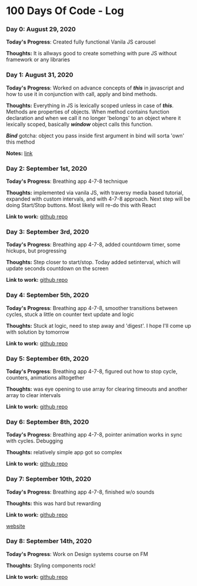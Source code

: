 # 100 Days Of Code - Log

### Day 0: August 29, 2020

**Today's Progress**: Created fully functional Vanila JS carousel

**Thoughts:** It is allways good to create something with pure JS without framework or any libraries

### Day 1: August 31, 2020

**Today's Progress**: Worked on advance concepts of **_this_** in javascript and how to use it in conjunction with call, apply and bind methods.

**Thoughts:** Everything in JS is lexically scoped unless in case of **_this_**.
Methods are properties of objects. When method contains function declaration and when we call it no longer 'belongs' to an object where it lexically scoped, basically **_window_** object calls this function.

**_Bind_** gotcha: object you pass inside first argument in bind will sorta 'own' this method

**Notes:** [link](https://github.com/sagdish/100-days-of-code-notebook/blob/master/playing.js)

### Day 2: September 1st, 2020

**Today's Progress**: Breathing app 4-7-8 technique

**Thoughts:** implemented via vanila JS, with traversy media based tutorial, expanded with custom intervals, and with 4-7-8 approach. Next step will be doing Start/Stop buttons. Most likely will re-do this with React

**Link to work:** [github repo](https://github.com/sagdish/100-days-of-code-notebook/tree/master/breathing-app)

### Day 3: September 3rd, 2020

**Today's Progress**: Breathing app 4-7-8, added countdowm timer, some hickups, but progressing

**Thoughts:** Step closer to start/stop. Today added setinterval, which will update seconds countdown on the screen

**Link to work:** [github repo](https://github.com/sagdish/100-days-of-code-notebook/tree/master/breathing-app)

### Day 4: September 5th, 2020

**Today's Progress**: Breathing app 4-7-8, smoother transitions between cycles, stuck a little on counter text update and logic

**Thoughts:** Stuck at logic, need to step away and 'digest'. I hope I'll come up with solution by tomorrow

**Link to work:** [github repo](https://github.com/sagdish/100-days-of-code-notebook/tree/master/breathing-app)

### Day 5: September 6th, 2020

**Today's Progress**: Breathing app 4-7-8, figured out how to stop cycle, counters, animations alltogether

**Thoughts:** was eye opening to use array for clearing timeouts and another array to clear intervals

**Link to work:** [github repo](https://github.com/sagdish/100-days-of-code-notebook/tree/master/breathing-app)

### Day 6: September 8th, 2020

**Today's Progress**: Breathing app 4-7-8, pointer animation works in sync with cycles. Debugging

**Thoughts:** relatively simple app got so complex

**Link to work:** [github repo](https://github.com/sagdish/100-days-of-code-notebook/tree/master/breathing-app)

### Day 7: September 10th, 2020

**Today's Progress**: Breathing app 4-7-8, finished w/o sounds

**Thoughts:** this was hard but rewarding

**Link to work:** [github repo](https://github.com/sagdish/100-days-of-code-notebook/tree/master/breathing-app)

[website](https://breathing-app.sagdi.vercel.app/)

### Day 8: September 14th, 2020

**Today's Progress**: Work on Design systems course on FM

**Thoughts:** Styling components rock!

**Link to work:** [github repo](https://github.com/sagdish/code-notebook/tree/master/fm-design-systems)

<!-- ### Day 1: August 16, 2020

**Today's Progress**: loading...

**Thoughts:** loading..

**Link to work:** [example website](http://www.example.com) -->

<!-- ### Day 1: June 27, Monday

**Today's Progress**: I've gone through many exercises on FreeCodeCamp.

**Thoughts** I've recently started coding, and it's a great feeling when I finally solve an algorithm challenge after a lot of attempts and hours spent.

**Link(s) to work**
1. [Find the Longest Word in a String](https://www.freecodecamp.com/challenges/find-the-longest-word-in-a-string)
2. [Title Case a Sentence](https://www.freecodecamp.com/challenges/title-case-a-sentence) -->
